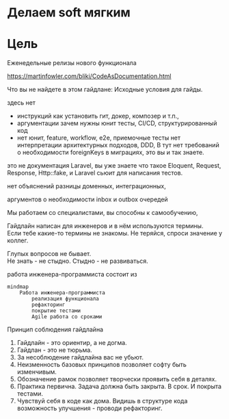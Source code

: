 # Делаем soft мягким

# Цель

Еженедельные релизы нового функционала 



https://martinfowler.com/bliki/CodeAsDocumentation.html


Что вы не найдете в этом гайдлане:
Исходные условия для гайды.

здесь нет 
- инструкций как установить гит, докер, композер и т.п., 
- аргументации зачем нужны юнит тесты, CI/CD, структурированный код 
- нет юнит, feature, workflow, e2e, приемочные тесты
нет интерпретации архитектурных подходов, DDD, В
тут нет требований о необходимости foreignKeys в миграциях, это вы и так знаете.

это не документация Laravel, 
вы уже знаете что такое Eloquent, Request, Response, Http::fake, 
и Laravel сьюит для написания тестов. 



нет объяснений разницы доменных, интеграционных, 

аргументов о необходимости inbox и outbox очередей

Мы работаем со специалистами, вы способны к самообучению, 

Гайдлайн написан для инженеров и в нём используются термины.  
Если тебе какие-то термины не знакомы. 
Не теряйся, спроси значение у коллег.  

Глупых вопросов не бывает.  
Не знать - не стыдно. Стыдно - не развиваться.



работа инженера-программиста состоит из 

```mermaid
mindmap
    Работа инженера-программиста
        реализация функционала
        рефакторинг
        покрытие тестами
        Agile работа со сроками
```


Принцип соблюдения гайдлайна

1. Гайдлайн - это ориентир, а не догма.
2. Гайдлан - это не тюрьма.
3. За несоблюдение гайдлайна вас не убьют.
4. Неизменность базовых принципов позволяет софту быть изменчивым.
5. Обозначение рамок позволяет творчески проявить себя в деталях. 
6. Практика первична. Задача должна быть закрыта. В срок. И покрыта тестами. 
7. Чувствуй себя в коде как дома. Видишь в структуре кода возможность улучшения - проводи рефакторинг.   